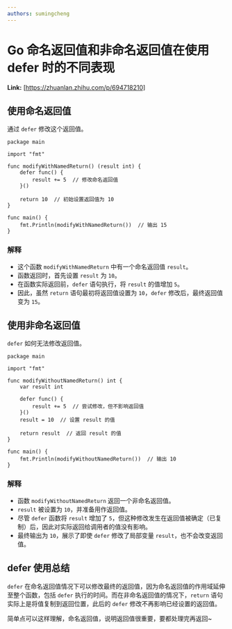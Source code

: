 ```yaml
---
authors: sumingcheng
---
```

# Go 命名返回值和非命名返回值在使用 defer 时的不同表现



 **Link:** [https://zhuanlan.zhihu.com/p/694718210]

## 使用命名返回值  

通过 `defer` 修改这个返回值。

```
package main
​
import "fmt"
​
func modifyWithNamedReturn() (result int) {
    defer func() {
        result += 5  // 修改命名返回值
    }()
    
    return 10  // 初始设置返回值为 10
}
​
func main() {
    fmt.Println(modifyWithNamedReturn())  // 输出 15
}

```
### 解释  

* 这个函数 `modifyWithNamedReturn` 中有一个命名返回值 `result`。
* 函数返回时，首先设置 `result` 为 `10`。
* 在函数实际返回前，`defer` 语句执行，将 `result` 的值增加 `5`。
* 因此，虽然 `return` 语句最初将返回值设置为 `10`，`defer` 修改后，最终返回值变为 `15`。

## 使用非命名返回值  

`defer` 如何无法修改返回值。

```
package main
​
import "fmt"
​
func modifyWithoutNamedReturn() int {
    var result int
    
    defer func() {
        result += 5  // 尝试修改，但不影响返回值
    }()
    result = 10  // 设置 result 的值
    
    return result  // 返回 result 的值
}
​
func main() {
    fmt.Println(modifyWithoutNamedReturn())  // 输出 10
}

```
### 解释  

* 函数 `modifyWithoutNamedReturn` 返回一个非命名返回值。
* `result` 被设置为 `10`，并准备用作返回值。
* 尽管 `defer` 函数将 `result` 增加了 `5`，但这种修改发生在返回值被确定（已复制）后，因此对实际返回给调用者的值没有影响。
* 最终输出为 `10`，展示了即使 `defer` 修改了局部变量 `result`，也不会改变返回值。

## defer 使用总结  

`defer` 在命名返回值情况下可以修改最终的返回值，因为命名返回值的作用域延伸至整个函数，包括 `defer` 执行的时间。而在非命名返回值的情况下，`return` 语句实际上是将值复制到返回位置，此后的 `defer` 修改不再影响已经设置的返回值。

简单点可以这样理解，命名返回值，说明返回值很重要，要都处理完再返回~

